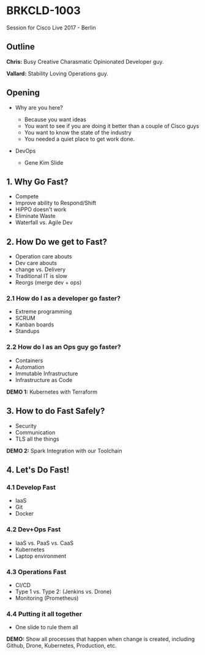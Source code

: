 # BRKCLD-1003
Session for Cisco Live 2017 - Berlin

## Outline
__Chris:__ Busy Creative Charasmatic Opinionated Developer guy.

__Vallard:__ Stability Loving Operations guy. 

## Opening

* Why are you here? 
	* Because you want ideas
	* You want to see if you are doing it better than a couple of Cisco guys
	* You want to know the state of the industry
	* You needed a quiet place to get work done. 

* DevOps
	* Gene Kim Slide

## 1. Why Go Fast? 
* Compete
* Improve ability to Respond/Shift
* HiPPO doesn't work
* Eliminate Waste
* Waterfall vs. Agile Dev

## 2.  How Do we get to Fast? 
* Operation care abouts
* Dev care abouts
* change vs. Delivery
* Traditional IT is slow
* Reorgs (merge dev + ops)

### 2.1 How do I as a developer go faster? 
* Extreme programming
* SCRUM
* Kanban boards
* Standups

### 2.2 How do I as an Ops guy go faster? 
* Containers
* Automation
* Immutable Infrastructure
* Infrastructure as Code

__DEMO 1:__ Kubernetes with Terraform

## 3.  How to do Fast Safely? 
* Security
* Communication
* TLS all the things

__DEMO 2:__ Spark Integration with our Toolchain

## 4. Let's Do Fast!

### 4.1 Develop Fast
* IaaS
* Git
* Docker

### 4.2 Dev+Ops Fast
* IaaS vs. PaaS vs. CaaS
* Kubernetes
* Laptop environment

### 4.3 Operations Fast
* CI/CD
* Type 1 vs. Type 2: (Jenkins vs. Drone)
* Monitoring (Prometheus)


### 4.4 Putting it all together
* One slide to rule them all

__DEMO:__ Show all processes that happen when change is created, including Github, Drone, Kubernetes, Production, etc. 